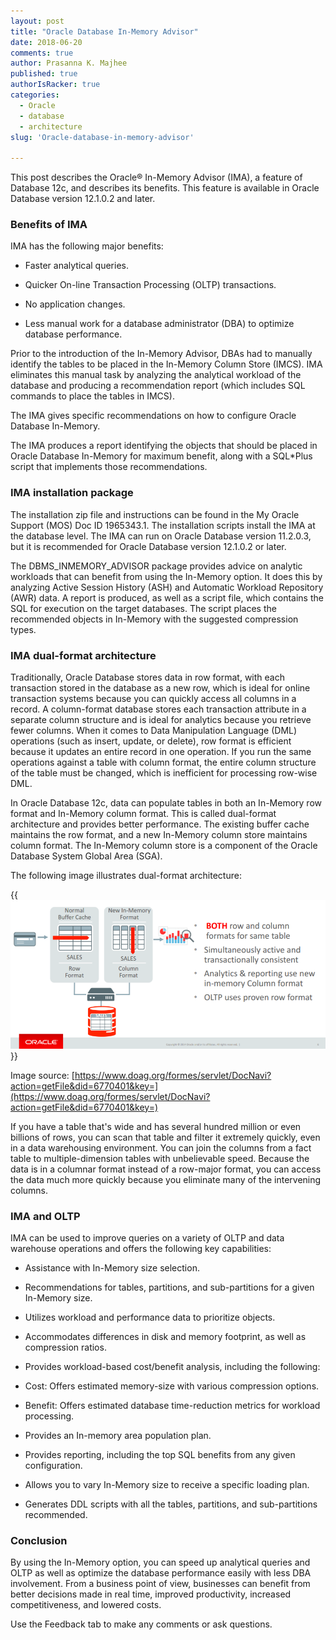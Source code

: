 ```yaml
---
layout: post
title: "Oracle Database In-Memory Advisor"
date: 2018-06-20
comments: true
author: Prasanna K. Majhee
published: true
authorIsRacker: true
categories:
  - Oracle
  - database
  - architecture
slug: 'Oracle-database-in-memory-advisor' 

---
```

This post describes the Oracle&reg; In-Memory Advisor (IMA), a feature of
Database 12c, and describes its benefits. This feature is available in Oracle
Database version 12.1.0.2 and later.

<!--more-->

### Benefits of IMA

IMA has the following major benefits:

-	Faster analytical queries.

-	Quicker On-line Transaction Processing (OLTP) transactions.

-	No application changes.

-	Less manual work for a database administrator (DBA) to optimize database
   performance.

Prior to the introduction of the In-Memory Advisor, DBAs had to manually
identify the tables to be placed in the In-Memory Column Store (IMCS). IMA
eliminates this manual task by analyzing the analytical workload of the database
and producing a recommendation report (which includes SQL commands to place the
tables in IMCS).

The IMA gives specific recommendations on how to configure Oracle Database In-Memory.

The IMA produces a report identifying the objects that should be placed in
Oracle Database In-Memory for maximum benefit, along with a SQL*Plus script
that implements those recommendations.

### IMA installation package

The installation zip file and instructions can be found in the My Oracle Support
(MOS) Doc ID 1965343.1. The installation scripts install the IMA at the
database level. The IMA can run on Oracle Database version 11.2.0.3, but it is
recommended for Oracle Database version 12.1.0.2 or later.

The DBMS\_INMEMORY\_ADVISOR package provides advice on analytic workloads that
can benefit from using the In-Memory option.  It does this by analyzing Active
Session History (ASH) and Automatic Workload Repository (AWR) data. A report is
produced, as well as a script file, which contains the SQL for execution on the
target databases. The script places the recommended objects in In-Memory with
the suggested compression types.


### IMA dual-format architecture

Traditionally, Oracle Database stores data in row format, with each transaction
stored in the database as a new row, which is ideal for online transaction
systems because you can quickly access all columns in a record. A column-format
database stores each transaction attribute in a separate column structure and is
ideal for analytics because you retrieve fewer columns. When it comes to Data
Manipulation Language (DML) operations (such as insert, update, or delete),
row format is efficient because it updates an entire record in one operation. If
you run the same operations against a table with column format, the entire column
structure of the table must be changed, which is inefficient for processing
row-wise DML.

In Oracle Database 12c, data can populate tables in both an In-Memory row format
and In-Memory column format. This is called dual-format architecture and provides
better performance. The existing buffer cache maintains the row format, and a
new In-Memory column store maintains column format. The In-Memory column store
is a component of the Oracle Database System Global Area (SGA).

The following image illustrates dual-format architecture:

{{<img src="Picture1.png" title="" alt="">}}

Image source: [https://www.doag.org/formes/servlet/DocNavi?action=getFile&did=6770401&key=](https://www.doag.org/formes/servlet/DocNavi?action=getFile&did=6770401&key=)

If you have a table that's wide and has several hundred million or even
billions of rows, you can scan that table and filter it extremely quickly, even
in a data warehousing environment.  You can join the columns from a fact table
to multiple-dimension tables with unbelievable speed. Because the data is in a
columnar format instead of a row-major format, you can access the data much
more quickly because you eliminate many of the intervening columns.

### IMA and  OLTP

IMA can be used to improve queries on a variety of OLTP and data warehouse
operations and offers the following key capabilities:

-	Assistance with In-Memory size selection.

-	Recommendations for tables, partitions, and sub-partitions for a given
   In-Memory size.

-	Utilizes workload and performance data to prioritize objects.

-	Accommodates differences in disk and memory footprint, as well as compression
   ratios.

-	Provides workload-based cost/benefit analysis, including the following:

   - Cost: Offers estimated memory-size with various compression options.

   - Benefit: Offers estimated database time-reduction metrics for workload
     processing.

-  Provides an In-memory area population plan.

-  Provides reporting, including the top SQL benefits from any given configuration.

-  Allows you to vary In-Memory size to receive a specific loading plan.

-  Generates DDL scripts with all the tables, partitions, and sub-partitions
   recommended.

### Conclusion

By using the In-Memory option, you can speed up analytical queries and OLTP
as well as optimize the database performance easily with less DBA
involvement. From a business point of view, businesses can benefit from better
decisions made in real time, improved productivity, increased competitiveness,
and lowered costs.

Use the Feedback tab to make any comments or ask questions.


